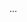 <!DOCTYPE html>
<html lang="pt">
<head>
    <meta charset="UTF-8">
    <title>Encontros - Conexões Significativas</title>
    <meta name="viewport" content="width=device-width, initial-scale=1">
    <!-- 引入Swiper CSS和JS -->
    <link rel="stylesheet" href="https://unpkg.com/swiper@8/swiper-bundle.min.css">
    <script src="https://unpkg.com/swiper@8/swiper-bundle.min.js"></script>
    <style>
        :root { 
            --swiper-pagination-size: 18px;
            --swiper-pagination-color: #E63946;
            --swiper-pagination-bullet-width: 10px;
            --swiper-pagination-bullet-height: 10px;
            --swiper-pagination-bullet-inactive-color: #ccc;
        }
        /* 其他样式 */
    </style>
</head>
<body>
    <!-- Swiper容器和内容 -->
    <div class="swiper">...</div>
    <script>
        // 初始化Swiper
        const swiper = new Swiper('.swiper', {
            direction: 'vertical',
            pagination: { el: '.swiper-pagination', clickable: true },
            mousewheel: true
        });
    </script>
</body>
</html>
